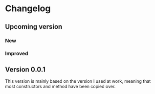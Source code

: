 # Changelog

## Upcoming version

### New

### Improved



## Version 0.0.1

This version is mainly based on the version I used at work, meaning that most
constructors and method have been copied over.
